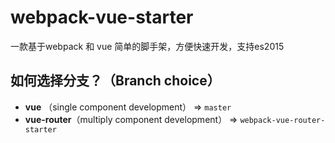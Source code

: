 # webpack-vue-starter
一款基于webpack 和 vue 简单的脚手架，方便快速开发，支持es2015

## 如何选择分支？（Branch choice） 
- **vue** （single component development） => `master`
- **vue-router**（multiply component development） => `webpack-vue-router-starter`

